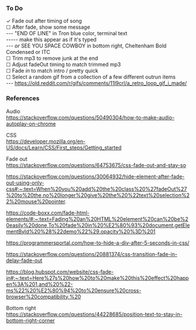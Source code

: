 ### To Do

✓ Fade out after timing of song  
☐  After fade, show some message  
--- "END OF LINE" in Tron blue color, terminal text  
----- make this appear as if it's typed  
--- *or* SEE YOU SPACE COWBOY in bottom right, Cheltenham Bold Condensed or ITC    
☐ Trim mp3 to remove junk at the end  
☐ Adjust fadeOut timing to match trimmed mp3  
☐ Fade *in* to match intro / pretty quick  
☐ Select a random gif from a collection of a few different outrun items  
--- https://old.reddit.com/r/gifs/comments/11l9crl/a_retro_loop_gif_i_made/  

### References

Audio  
https://stackoverflow.com/questions/50490304/how-to-make-audio-autoplay-on-chrome

CSS  
https://developer.mozilla.org/en-US/docs/Learn/CSS/First_steps/Getting_started

Fade out  
https://stackoverflow.com/questions/64753675/css-fade-out-and-stay-so

https://stackoverflow.com/questions/30064932/hide-element-after-fade-out-using-only-css#:~:text=When%20you%20add%20the%20class%20%27fadeOut%27%20to%20the,no%20longer%20give%20the%20%22text%20selection%22%20mouse%20pointer.

https://code-boxx.com/fade-html-elements/#:~:text=Fading%20an%20HTML%20element%20can%20be%20easily%20done,To%20fade%20in%20%E2%80%93%20document.getElementById%20%28%22demo%22%29.opacity%20%3D%201

https://programmersportal.com/how-to-hide-a-div-after-5-seconds-in-css/

https://stackoverflow.com/questions/20881374/css-transition-fade-in-delay-fade-out

https://blog.hubspot.com/website/css-fade-in#:~:text=Here%27s%20how%20to%20make%20this%20effect%20happen%3A%201,and%20%22-ms%22%20%E2%80%94%20to%20ensure%20cross-browser%20compatibility.%20

Bottom right  
https://stackoverflow.com/questions/44228685/position-text-to-stay-in-bottom-right-corner
